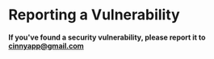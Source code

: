 # Reporting a Vulnerability

**If you've found a security vulnerability, please report it to cinnyapp@gmail.com**